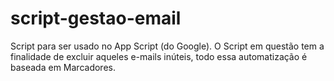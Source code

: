 # script-gestao-email
Script para ser usado no App Script (do Google). O Script em questão tem a finalidade de excluir aqueles e-mails inúteis, todo essa automatização é baseada em Marcadores.
